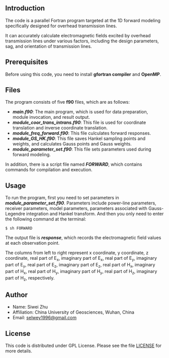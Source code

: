 Introduction
---
The code is a parallel Fortran program targeted at the 1D forward modeling specifically designed for overhead transmission lines.

It can accurately calculate electromagnetic fields excited by overhead transmission lines under various factors, including the design parameters, sag, and orientation of transmission lines.

Prerequisites
---
Before using this code, you need to install **gfortran compiler** and **OpenMP**.

Files
---
The program consists of five **f90** files, which are as follows:
- ***main.f90***: The main program, which is used for data preparation, module invocation, and result output.
- ***module_coor_trans_intrans.f90***: This file is used for coordinate translation and inverse coordinate translation.
- ***module_freq_forward.f90***: This file culculates forward responses.
- ***module_GS_HK.f90***: This file saves Hankel sampling points and weights, and calculates Gauss points and Gauss weights.
- ***module_parameter_set.f90***: This file sets parameters used during forward modeling.

In addition, there is a script file named ***FORWARD***, which contains commands for compilation and execution.

Usage
---
To run the program, first you need to set parameters in ***module_parameter_set.f90***. Parameters include power-line parameters, receiver parameters, model parameters, parameters associated with Gauss-Legendre integration and Hankel transform. And then you only need to enter the following command at the terminal:

    $ sh FORWARD

The output file is ***response***, which records the electromagnetic field values at each observation point.

The columns from left to right represent x coordinate, y coordinate, z coordinate, real part of E<sub>x</sub>, imaginary part of E<sub>x</sub>, real part of E<sub>y</sub>, imaginary part of E<sub>y</sub>, real part of E<sub>z</sub>, imaginary part of E<sub>z</sub>, real part of H<sub>x</sub>, imaginary part of H<sub>x</sub>, real part of H<sub>y</sub>, imaginary part of H<sub>y</sub>, real part of H<sub>z</sub>, imaginary part of H<sub>z</sub>, respectively.

Author
---
- Name: Siwei Zhu
- Affiliation: China University of Geosciences, Wuhan, China
- Email: <selwey1996@gmail.com>

License
---
This code is distributed under GPL License. Please see the file [LICENSE](./LICENSE) for more details.

